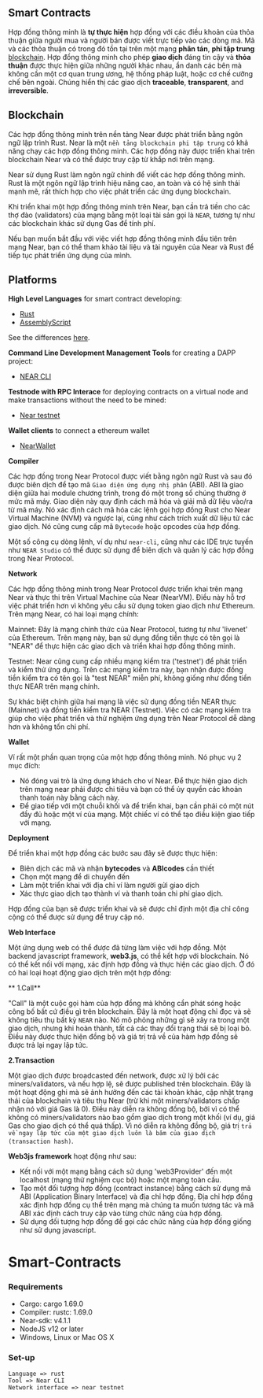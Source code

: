 
## Smart Contracts

Hợp đồng thông minh là
**tự thực hiện** hợp đồng với các điều khoản của thỏa thuận
giữa người mua và người bán được viết trực tiếp vào các dòng mã.
Mã và các thỏa thuận có trong đó tồn tại trên một mạng
**phân tán**, **phi tập trung** [blockchain](https://itviec.com/blog/blockchain-la-gi/). Hợp đồng thông minh cho phép **giao dịch** đáng tin cậy và
**thỏa thuận** được thực hiện giữa những người khác nhau, ẩn danh
các bên mà không cần một cơ quan trung ương, hệ thống pháp luật, hoặc
cơ chế cưỡng chế bên ngoài. Chúng hiển thị các giao dịch **traceable**,
**transparent**, and **irreversible**.

## Blockchain

Các hợp đồng thông minh trên nền tảng Near được phát triển bằng ngôn ngữ lập trình Rust. Near là một `nền tảng blockchain phi tập trung` có khả năng chạy các hợp đồng thông minh. Các hợp đồng này được triển khai trên blockchain Near và có thể được truy cập từ khắp nơi trên mạng.

Near sử dụng Rust làm ngôn ngữ chính để viết các hợp đồng thông minh. Rust là một ngôn ngữ lập trình hiệu năng cao, an toàn và có hệ sinh thái mạnh mẽ, rất thích hợp cho việc phát triển các ứng dụng blockchain.

Khi triển khai một hợp đồng thông minh trên Near, bạn cần trả tiền cho các thợ đào (validators) của mạng bằng một loại tài sản gọi là `NEAR`, tương tự như các blockchain khác sử dụng Gas để tính phí.

Nếu bạn muốn bắt đầu với việc viết hợp đồng thông minh đầu tiên trên mạng Near, bạn có thể tham khảo tài liệu và tài nguyên của Near và Rust để tiếp tục phát triển ứng dụng của mình.

## Platforms

**High Level Languages** for smart contract
developing:

- [Rust](https://www.rust-lang.org/learn)
- [AssemblyScript](https://www.assemblyscript.org/)

See the differences [here](https://blog.suborbital.dev/assemblyscript-vs-rust-for-your-wasm-app).

**Command Line Development Management Tools** for
creating a DAPP project:

- [NEAR CLI](https://docs.near.org/tools/near-cli)

**Testnode with RPC Interace** for deploying
contracts on a virtual node and make transactions without the need to
be mined:

- [Near testnet](https://explorer.testnet.near.org/)  

**Wallet clients** to connect a ethereum wallet

- [NearWallet](https://wallet.testnet.near.org/)

**Compiler**

Các hợp đồng trong Near Protocol được viết bằng ngôn ngữ Rust và sau đó được biên dịch để tạo mã `Giao diện ứng dụng nhị phân` (ABI). ABI là giao diện giữa hai module chương trình, trong đó một trong số chúng thường ở mức mã máy. Giao diện này quy định cách mã hóa và giải mã dữ liệu vào/ra từ mã máy. Nó xác định cách mã hóa các lệnh gọi hợp đồng Rust cho Near Virtual Machine (NVM) và ngược lại, cũng như cách trích xuất dữ liệu từ các giao dịch. Nó cũng cung cấp mã `Bytecode` hoặc opcodes của hợp đồng.

Một số công cụ dòng lệnh, ví dụ như `near-cli`, cũng như các IDE trực tuyến như `NEAR Studio` có thể được sử dụng để biên dịch và quản lý các hợp đồng trong Near Protocol.

**Network**

Các hợp đồng thông minh trong Near Protocol được triển khai trên mạng Near và thực thi trên Virtual Machine của Near (NearVM). Điều này hỗ trợ việc phát triển hơn vì không yêu cầu sử dụng token giao dịch như Ethereum. Trên mạng Near, có hai loại mạng chính:

Mainnet: Đây là mạng chính thức của Near Protocol, tương tự như 'livenet' của Ethereum. Trên mạng này, bạn sử dụng đồng tiền thực có tên gọi là "NEAR" để thực hiện các giao dịch và triển khai hợp đồng thông minh.

Testnet: Near cũng cung cấp nhiều mạng kiểm tra ('testnet') để phát triển và kiểm thử ứng dụng. Trên các mạng kiểm tra này, bạn nhận được đồng tiền kiểm tra có tên gọi là "test NEAR" miễn phí, không giống như đồng tiền thực NEAR trên mạng chính.

Sự khác biệt chính giữa hai mạng là việc sử dụng đồng tiền NEAR thực (Mainnet) và đồng tiền kiểm tra NEAR (Testnet). Việc có các mạng kiểm tra giúp cho việc phát triển và thử nghiệm ứng dụng trên Near Protocol dễ dàng hơn và không tốn chi phí.

**Wallet**

Ví rất
một phần quan trọng của một hợp đồng thông minh. Nó phục vụ 2 mục đích:

- Nó đóng vai trò là ứng dụng khách cho ví Near. Để thực hiện giao dịch trên mạng near phải được chi tiêu và bạn có thể ủy quyền các khoản thanh toán này bằng cách này.
- Để giao tiếp với một chuỗi khối và để triển khai, bạn cần phải có một nút đầy đủ hoặc một ví của mạng. Một chiếc ví có thể tạo điều kiện giao tiếp với mạng.

**Deployment**

Để triển khai một hợp đồng
các bước sau đây sẽ được thực hiện:

- Biên dịch các
   mã và nhận **bytecodes** và **ABIcodes** cần thiết
- Chọn một
   mạng để di chuyển đến
- Làm một
   triển khai với địa chỉ ví làm người gửi giao dịch
- Xác thực
   giao dịch tạo thành ví và thanh toán chi phí giao dịch.

Hợp đồng của bạn sẽ
được triển khai và sẽ được chỉ định một địa chỉ công cộng có thể được sử dụng
để truy cập nó.

**Web
Interface**

Một ứng dụng web có thể được
đã từng làm việc với hợp đồng. Một backend javascript framework,
**web3.js**, có thể kết hợp với blockchain. Nó có thể kết nối với
mạng, xác định hợp đồng và thực hiện các giao dịch. Ở đó
có hai loại hoạt động giao dịch trên một hợp đồng:

** 1.Call**

"Call" là một cuộc gọi hàm của hợp đồng mà không cần phát sóng hoặc công bố bất cứ điều gì trên blockchain. Đây là một hoạt động chỉ đọc và sẽ không tiêu thụ bất kỳ `NEAR` nào. Nó mô phỏng những gì sẽ xảy ra trong một giao dịch, nhưng khi hoàn thành, tất cả các thay đổi trạng thái sẽ bị loại bỏ. Điều này được thực hiện đồng bộ và giá trị trả về của hàm hợp đồng sẽ được trả lại ngay lập tức.

**2.Transaction**

Một giao dịch được broadcasted đến network, được xử lý bởi các miners/validators, và nếu hợp lệ, sẽ được published trên blockchain. Đây là một hoạt động ghi mà sẽ ảnh hưởng đến các tài khoản khác, cập nhật trạng thái của blockchain và tiêu thụ Near (trừ khi một miners/validators chấp nhận nó với giá Gas là 0). Điều này diễn ra không đồng bộ, bởi vì có thể không có miners/validators nào bao gồm giao dịch trong một khối (ví dụ, giá Gas cho giao dịch có thể quá thấp). Vì nó diễn ra không đồng bộ, giá trị `trả về ngay lập tức của một giao dịch luôn là băm của giao dịch (transaction hash)`.

**Web3js framework** hoạt động như sau:

- Kết nối với một mạng bằng cách sử dụng 'web3Provider' đến một localhost (mạng thử nghiệm cục bộ) hoặc một mạng toàn cầu.
- Tạo một đối tượng hợp đồng (contract instance) bằng cách sử dụng mã ABI (Application Binary Interface) và địa chỉ hợp đồng. Địa chỉ hợp đồng xác định hợp đồng cụ thể trên mạng mà chúng ta muốn tương tác và mã ABI xác định cách truy cập vào từng chức năng của hợp đồng.
- Sử dụng đối tượng hợp đồng để gọi các chức năng của hợp đồng giống như sử dụng javascript.

<!-- **Steps:**

**Install MetaMask**

1. Tạo tài khoản trên [Near wallet testnet](https://wallet.testnet.near.org/).

2. Setup a **password** and open the wallet. Select the network
   as ‘**Rinkeby Test Network**’.

3. Click on ‘**CREATE ACCOUNT**’ to create a new wallet
   accout and click ‘**Copy Address to clipboard**’ to copy your
   **public address** for the wallet.

4. Go to [https://faucet.rinkeby.io/](https://faucet.rinkeby.io/)
   to get free test ether to the address. Check your account on metamask
   and verify the **balance**.

5. Repeat steps 3 and 4 to create more accounts.

**Deploying contract**

1. Go to [http://remix.ethereum.org/](http://remix.ethereum.org/)
   and **upload** your contract file (**Ballot.sol**)

2. **Compile** the code. Make sure you’ve slected ‘**Ballot.sol**’
   in the dropdown next to details. Ignore warnings.

3. Go to the **run** tab. Make sure ‘**Environment**’ is
   set as ‘**Injected Web3** ’ and shows ‘**rinkeby**’.
   Make sure ‘**Account**’ shows your wallet address in metamask.
   This is the account from which the contract will be delpoyed. ‘Gas
   limit’ and ‘Value’ has little importance on testnet but make
   sure to pay enough gas on livenet.

4. Make sure ‘**Ballot**’ is shown in the dropdown above
   ‘**create**’

(If any of the above steps fail, reload the browser)

5. click ‘**create**’ and a **popup** will appear on
   metamask. Open metamask and **Submit** the transaction. Set a
   reasonable ‘Gas limit’ and ‘Gas Price’ according to network.

6. Click on the transaction to go to
   [https://rinkeby.etherscan.io/tx/](https://rinkeby.etherscan.io/tx/)
   to know the status of transaction. If it is a **success**, your
   contract is deployed. In the ‘**To**’ section **“[Contract
   0x0000000000000000000000000000000000
   Created]”** will be shown. This is your **contract address**.
   Copy it. Click on it to know about the incoming transaction to the
   contract.

Now the contract is deployed on the rinkeby network. You can
access it using a web app. -->

<!-- **Web App**

1. Open **src/repository/services.ts** file. This is the typescript file
   that interacts with the contract.

2. Change the configuration file with contract details at
   **src/repository/config.tsx**

3. Go to remix page.
   In the **compile** section go to **details** tab. In the **ABI**
   section click on copy button to copy your ABI code.

4. Go to
   **src/repository/KYC.json** file and paste it replacing entire json

5. Run
   **npm install && npm start** to open the web app. -->

<!-- **Interacting
on web App**

Fetching details
from a contract is a ‘**call**’ transaction and would’nt be
send as a transaction from metamask.

A user making a
transaction to contract is identified by his wallet address. Make
sure to switch metamask accounts before making the transaction. Only
the address from which the contract was deployed will be able to
perform certain operations. Refer the **Contract Defenition** file
for more information. -->

# Smart-Contracts

### Requirements

- Cargo: cargo 1.69.0
- Compiler: rustc: 1.69.0
- Near-sdk: v4.1.1
- NodeJS v12 or later
- Windows, Linux or Mac OS X

### Set-up

```
Language => rust
Tool => Near CLI
Network interface => near testnet
```
